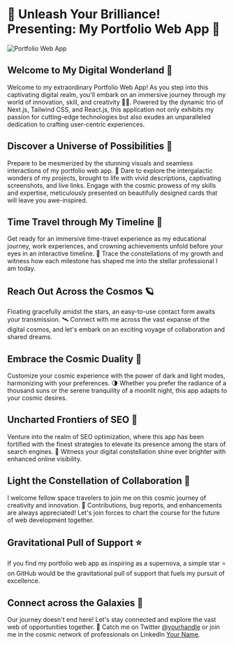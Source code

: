 
# 🎉 Unleash Your Brilliance! Presenting: My Portfolio Web App 🚀

![Portfolio Web App](https://your-portfolio-url.com/screenshot.png)

## Welcome to My Digital Wonderland 🌌

Welcome to my extraordinary Portfolio Web App! As you step into this captivating digital realm, you'll embark on an immersive journey through my world of innovation, skill, and creativity 🎨✨. Powered by the dynamic trio of Next.js, Tailwind CSS, and React.js, this application not only exhibits my passion for cutting-edge technologies but also exudes an unparalleled dedication to crafting user-centric experiences.

## Discover a Universe of Possibilities 🚀

Prepare to be mesmerized by the stunning visuals and seamless interactions of my portfolio web app. 🌟 Dare to explore the intergalactic wonders of my projects, brought to life with vivid descriptions, captivating screenshots, and live links. Engage with the cosmic prowess of my skills and expertise, meticulously presented on beautifully designed cards that will leave you awe-inspired.

## Time Travel through My Timeline 🌠

Get ready for an immersive time-travel experience as my educational journey, work experiences, and crowning achievements unfold before your eyes in an interactive timeline. 🌌 Trace the constellations of my growth and witness how each milestone has shaped me into the stellar professional I am today.

## Reach Out Across the Cosmos 🪐

Floating gracefully amidst the stars, an easy-to-use contact form awaits your transmission. 🛰️ Connect with me across the vast expanse of the digital cosmos, and let's embark on an exciting voyage of collaboration and shared dreams.

## Embrace the Cosmic Duality 🌌

Customize your cosmic experience with the power of dark and light modes, harmonizing with your preferences. 🌗 Whether you prefer the radiance of a thousand suns or the serene tranquility of a moonlit night, this app adapts to your cosmic desires.

## Uncharted Frontiers of SEO 🌌

Venture into the realm of SEO optimization, where this app has been fortified with the finest strategies to elevate its presence among the stars of search engines. 🚀 Witness your digital constellation shine ever brighter with enhanced online visibility.

## Light the Constellation of Collaboration 🌟

I welcome fellow space travelers to join me on this cosmic journey of creativity and innovation. 🌠 Contributions, bug reports, and enhancements are always appreciated! Let's join forces to chart the course for the future of web development together.

## Gravitational Pull of Support ⭐️

If you find my portfolio web app as inspiring as a supernova, a simple star ⭐️ on GitHub would be the gravitational pull of support that fuels my pursuit of excellence.

## Connect across the Galaxies 🚀

Our journey doesn't end here! Let's stay connected and explore the vast web of opportunities together. 🌌 Catch me on Twitter [@yourhandle](https://twitter.com/) or join me in the cosmic network of professionals on LinkedIn [Your Name](https://www.linkedin.com/).
